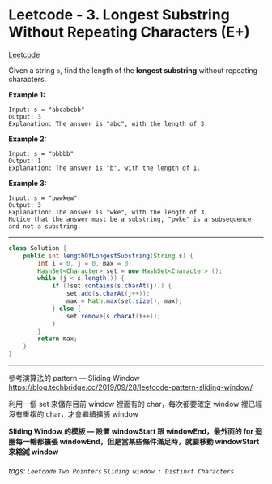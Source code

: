 # Leetcode - 3. Longest Substring Without Repeating Characters (E+)

[Leetcode](https://leetcode.com/problems/longest-substring-without-repeating-characters/)

Given a string `s`, find the length of the **longest substring** without repeating characters.

**Example 1:**
```
Input: s = "abcabcbb"
Output: 3
Explanation: The answer is "abc", with the length of 3.
```

**Example 2:**
```
Input: s = "bbbbb"
Output: 1
Explanation: The answer is "b", with the length of 1.
```

**Example 3:**
```
Input: s = "pwwkew"
Output: 3
Explanation: The answer is "wke", with the length of 3.
Notice that the answer must be a substring, "pwke" is a subsequence and not a substring.
```

---

```java
class Solution {
    public int lengthOfLongestSubstring(String s) {
        int i = 0, j = 0, max = 0;
        HashSet<Character> set = new HashSet<Character> ();
        while (j < s.length()) {
            if (!set.contains(s.charAt(j))) {
                set.add(s.charAt(j++));
                max = Math.max(set.size(), max);
            } else {
                set.remove(s.charAt(i++));
            }
        }
        return max;
    }
}
```

---

參考演算法的 pattern — Sliding Window
https://blog.techbridge.cc/2019/09/28/leetcode-pattern-sliding-window/

利用一個 set 來儲存目前 window 裡面有的 char，每次都要確定 window 裡已經沒有重複的 char，才會繼續擴張 window

**Sliding Window 的模板 — 設置 windowStart 跟 windowEnd，最外面的 for 迴圈每一輪都擴張 windowEnd，但是當某些條件滿足時，就要移動 windowStart 來縮減 window**

###### tags: `Leetcode` `Two Pointers` `Sliding window : Distinct Characters`
